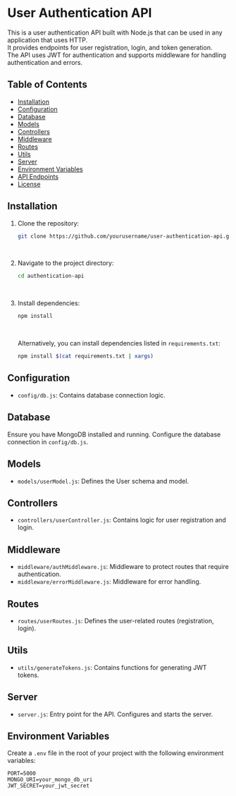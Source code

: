 # User Authentication API

This is a user authentication API built with Node.js that can be used in any application that uses HTTP. <br> It provides endpoints for user registration, login, and token generation. <br> The API uses JWT for authentication and supports middleware for handling authentication and errors.

## Table of Contents

- [Installation](#installation)
- [Configuration](#configuration)
- [Database](#database)
- [Models](#models)
- [Controllers](#controllers)
- [Middleware](#middleware)
- [Routes](#routes)
- [Utils](#utils)
- [Server](#server)
- [Environment Variables](#environment-variables)
- [API Endpoints](#api-endpoints)
- [License](#license)

## Installation

1. Clone the repository:
    ```sh
    git clone https://github.com/yourusername/user-authentication-api.git
    ```
    <br>

2. Navigate to the project directory:
    ```sh
    cd authentication-api
    ```
    <br>

3. Install dependencies:
    ```sh
    npm install
    ```
    <br>

   Alternatively, you can install dependencies listed in `requirements.txt`:
    ```sh
    npm install $(cat requirements.txt | xargs)
    ```

## Configuration

- `config/db.js`: Contains database connection logic.

## Database

Ensure you have MongoDB installed and running. Configure the database connection in `config/db.js`.

## Models

- `models/userModel.js`: Defines the User schema and model.

## Controllers

- `controllers/userController.js`: Contains logic for user registration and login.

## Middleware

- `middleware/authMiddleware.js`: Middleware to protect routes that require authentication.
- `middleware/errorMiddleware.js`: Middleware for error handling.

## Routes

- `routes/userRoutes.js`: Defines the user-related routes (registration, login).

## Utils

- `utils/generateTokens.js`: Contains functions for generating JWT tokens.

## Server

- `server.js`: Entry point for the API. Configures and starts the server.

## Environment Variables

Create a `.env` file in the root of your project with the following environment variables:

```env
PORT=5000
MONGO_URI=your_mongo_db_uri
JWT_SECRET=your_jwt_secret
